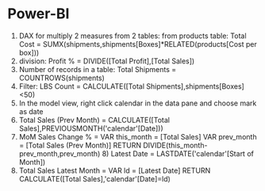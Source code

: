 # Power-BI
1) DAX for multiply 2 measures from 2 tables: 
from products table: Total Cost = SUMX(shipments,shipments[Boxes]*RELATED(products[Cost per box]))
2) division: Profit % = DIVIDE([Total Profit],[Total Sales])
3) Number of records in a table: Total Shipments = COUNTROWS(shipments)
4) Filter: LBS Count = CALCULATE([Total Shipments],shipments[Boxes]<50)
5) In the model view, right click calendar in the data pane and choose mark as date
6) Total Sales (Prev Month) = CALCULATE([Total Sales],PREVIOUSMONTH('calendar'[Date]))
7) MoM Sales Change % = 
    VAR this_month = [Total Sales]
    VAR prev_month = [Total Sales (Prev Month)]
RETURN 
    DIVIDE(this_month-prev_month,prev_month)
   8) Latest Date = LASTDATE('calendar'[Start of Month])
9) Total Sales Latest Month = 
    VAR ld = [Latest Date]
RETURN
    CALCULATE([Total Sales],'calendar'[Date]=ld)
